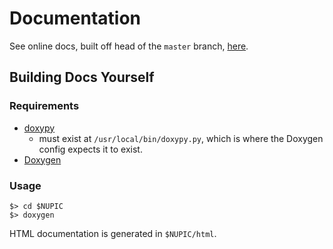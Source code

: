 # Documentation

See online docs, built off head of the `master` branch, [here](http://numenta.org/docs/).

## Building Docs Yourself

### Requirements

- [doxypy](http://code.foosel.org/doxypy)
  - must exist at `/usr/local/bin/doxypy.py`, which is where the Doxygen config expects it to exist.
- [Doxygen](www.doxygen.org)

### Usage

    $> cd $NUPIC
    $> doxygen

HTML documentation is generated in `$NUPIC/html`.
